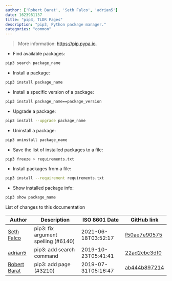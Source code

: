 ```yaml
---
author: ['Robert Barat', 'Seth Falco', 'adrian5']
date: 1623981137
title: "pip3, TLDR Pages"
description: "pip3, Python package manager."
categories: "common"
---
```

> More information: <https://pip.pypa.io>.

- Find available packages:

```bash
pip3 search package_name
```

- Install a package:

```bash
pip3 install package_name
```

- Install a specific version of a package:

```bash
pip3 install package_name==package_version
```

- Upgrade a package:

```bash
pip3 install --upgrade package_name
```

- Uninstall a package:

```bash
pip3 uninstall package_name
```

- Save the list of installed packages to a file:

```bash
pip3 freeze > requirements.txt
```

- Install packages from a file:

```bash
pip3 install --requirement requirements.txt
```

- Show installed package info:

```bash
pip3 show package_name
```
List of changes to this documentation


Author | Description | ISO 8601 Date | GitHub link
------|-----|-----|-----
[Seth Falco](mailto:seth@falco.fun) | pip3: fix argument spelling (#6140) | 2021-06-18T03:52:17 | [f50ae7e90575](https://github.com/tldr-pages/tldr/commit/f50ae7e90575c96caf4175bf38497df2edce06d3)
[adrian5](mailto:adrian5@users.noreply.github.com) | pip3: add search command | 2019-10-23T05:41:41 | [22ad2cbc3df0](https://github.com/tldr-pages/tldr/commit/22ad2cbc3df0cf53449dd64c1d522b96902b4101)
[Robert Barat](mailto:volt4ire@users.noreply.github.com) | pip3: add page (#3210) | 2019-07-31T05:16:47 | [ab444b897214](https://github.com/tldr-pages/tldr/commit/ab444b8972145914270fa650c98ad5dadf3fad58)

